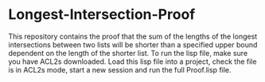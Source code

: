 # Longest-Intersection-Proof
This repository contains the proof that the sum of the lengths of the longest intersections between two lists will be shorter than a specified upper bound dependent on the length of the shorter list.
To run the lisp file, make sure you have ACL2s downloaded. Load this lisp file into a project, check the file is in ACL2s mode, start a new session and run the full Proof.lisp file.
